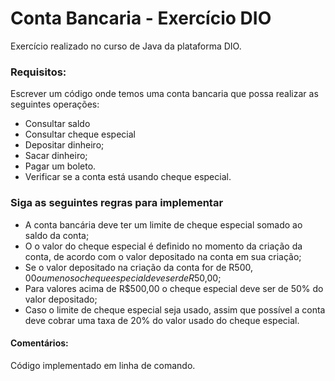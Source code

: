 # Conta Bancaria - Exercício DIO

Exercício realizado no curso de Java da plataforma DIO.

### Requisitos:
Escrever um código onde temos uma conta bancaria que possa realizar as seguintes operações:
- Consultar saldo
- Consultar cheque especial
- Depositar dinheiro;
- Sacar dinheiro;
- Pagar um boleto.
- Verificar se a conta está usando cheque especial.

### Siga as seguintes regras para implementar

- A conta bancária deve ter um limite de cheque especial somado ao saldo da conta;
- O o valor do cheque especial é definido no momento da criação da conta, de acordo com o valor depositado na conta em sua criação;
- Se o valor depositado na criação da conta for de R$500,00 ou menos o cheque especial deve ser de R$50,00;
- Para valores acima de R$500,00 o cheque especial deve ser de 50% do valor depositado;
- Caso o limite de cheque especial seja usado, assim que possível a conta deve cobrar uma taxa de 20% do valor usado do cheque especial.

#### Comentários:
Código implementado em linha de comando.